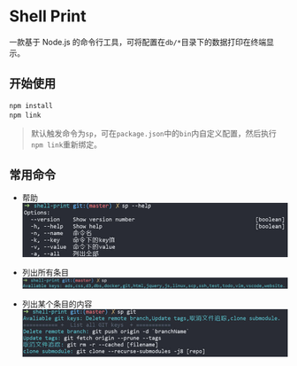 # Shell Print

一款基于 Node.js 的命令行工具，可将配置在`db/*`目录下的数据打印在终端显示。

## 开始使用

```bash
npm install
npm link
```

> 默认触发命令为`sp`，可在`package.json`中的`bin`内自定义配置，然后执行`npm link`重新绑定。

## 常用命令

- 帮助
![帮助](./images//help.jpg)

- 列出所有条目
![列表](./images//list.jpg)

- 列出某个条目的内容
![详情](./images//detail.jpg)
